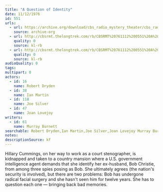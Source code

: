 ```yaml
---
title: "A Question of Identity"
date: 11/12/1976
id: 551
urls: 
  - url: https://archive.org/download/cbs_radio_mystery_theater/cbs_radio_mystery_theater-0551-0600.zip/cbs_radio_mystery_theater-0551-0600%2Fcbsrmt_0551_a_question_of_identity.mp3
    source: archive-org
  - url: http://cbsrmt.thelongtrek.com/rb/CBSRMT%20761112%200551%20A%20Question%20of%20Identity_wuwm%20levels.mp3
    quality: 0
    source: kl-rb
  - url: http://cbsrmt.thelongtrek.com/rb/CBSRMT%20761112%200551%20A%20Question%20of%20Identity_wbbm_rb%20levelswayoff.mp3
    quality: 0
    source: kl-rb
audioQuality: 0
tags: 
multipart: 0
actors:  
  - id: 16
    name: Robert Dryden  
  - id: 38
    name: Ian Martin  
  - id: 118
    name: Joe Silver  
  - id: 47
    name: Joan Lovejoy
writers:  
  - id: 61
    name: Murray Burnett
searchable: Robert Dryden,Ian Martin,Joe Silver,Joan Lovejoy Murray Burnett
notes: 
descriptionSource: kf
---
```

Hillary Cummings, on her way to work as a court stenographer, is kidnapped and taken to a country mansion where a U.S. government intelligence agent demands that she identify her ex-husband, Bob Christie, from among three spies posing as Bob. She ultimately agrees (the nation's security is involved), but there are two problems: Bob has undergone radical facial surgery and she hasn't seen him for twelve years. She has to question each one — bringing back bad memories.